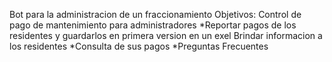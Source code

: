 Bot para la administracion de un fraccionamiento
Objetivos:
Control de pago de mantenimiento para administradores
    *Reportar pagos de los residentes y guardarlos en primera version en un exel
Brindar informacion a los residentes
    *Consulta de sus pagos
    *Preguntas Frecuentes
